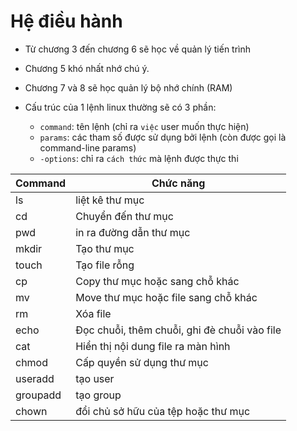 # Hệ điều hành
- Từ chương 3 đến chương 6 sẽ học về quản lý tiến trình
-  Chương 5 khó nhất nhớ chú ý.
- Chương 7 và 8 sẽ học quản lý bộ nhớ chính (RAM)

- Cấu trúc của 1 lệnh linux thường sẽ có 3 phần:
  + `command`: tên lệnh (chỉ ra `việc` user muốn thực hiện)
  + `params`: các tham số được sử dụng bởi lệnh (còn được gọi là command-line params)
  + `-options`: chỉ ra `cách thức` mà lệnh được thực thi

| Command       | Chức năng                         |
|---------------------|-----------------------------------|
| ls        | liệt kê thư mục     |
| cd        | Chuyển đến thư mục            |
| pwd       | in ra đường dẫn thư mục         |
| mkdir     | Tạo thư mục         |
| touch     | Tạo file rỗng |
| cp        | Copy thư mục hoặc sang chỗ khác                    |
| mv        | Move thư mục hoặc file sang chỗ khác                |
| rm        | Xóa file               |                  |
| echo      | Đọc chuỗi, thêm chuỗi, ghi đè chuỗi vào file      |
| cat       | Hiển thị nội dung file ra màn hình       |
| chmod     | Cấp quyền sử dụng thư mục |
| useradd   | tạo user      |
| groupadd  | tạo group |
| chown     | đổi chủ sở hữu của tệp hoặc thư mục |


